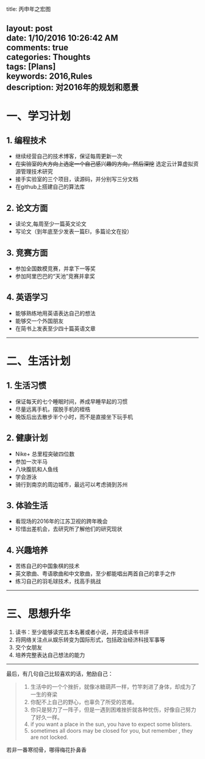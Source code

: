 title: 丙申年之宏图

layout: post  
date: 1/10/2016 10:26:42 AM   
comments: true  
categories: Thoughts  
tags: [Plans]  
keywords: 2016,Rules    
description: 对2016年的规划和愿景
---

# 一、学习计划 #
## 1. 编程技术 ##
- 继续经营自己的技术博客，保证每周更新一次
- ~~在实验室的大方向上选定一个自己感兴趣的方向，然后深挖~~  选定云计算虚拟资源管理技术研究
- 接手实验室的三个项目，读源码，并分别写三分文档
- 在github上搭建自己的算法库
## 2. 论文方面 ##
- 读论文,每周至少一篇英文论文
- 写论文（到年底至少发表一篇EI，多篇论文在投）
## 3. 竞赛方面 ##
- 参加全国数模竞赛，并拿下一等奖
- 参加阿里巴巴的“天池”竞赛并拿奖
## 4. 英语学习 ##
- 能够熟练地用英语表达自己的想法
- 能够交一个外国朋友
- 在简书上发表至少四十篇英语文章
---
# 二、生活计划 #
## 1. 生活习惯 ##
- 保证每天的七个睡眠时间，养成早睡早起的习惯
- 尽量远离手机，摆脱手机的桎梏
- 晚饭后出去散步半个小时，而不是直接坐下玩手机
## 2. 健康计划 ##
- Nike+ 总里程突破四位数
- 参加一次半马
- 八块腹肌和人鱼线
- 学会游泳
- 骑行到南京的周边城市，最远可以考虑骑到苏州
## 3. 体验生活 ##
- 看现场的2016年的江苏卫视的跨年晚会
- 珍惜出差机会，去研究所了解他们的研究现状
## 4. 兴趣培养 ##
- 苦练自己的中国象棋的技术
- 英文歌曲、粤语歌曲和中文歌曲，至少都能唱出两首自己的拿手之作
- 练习自己的羽毛球技术，找高手挑战
---
# 三、思想升华 #
1. 读书：至少能够读完五本名著或者小说，并完成读书书评
2. 将网络关注点从娱乐转变为国际形式，包括政治经济科技军事等
3. 交个女朋友
4. 培养完整表达自己想法的能力
---
最后，有几句自己比较喜欢的话，勉励自己：
> 1. 生活中的一个个挫折，就像冰糖葫芦一样，竹竿刺进了身体，却成为了一生的脊梁    
> 2. 你配不上自己的野心，也辜负了所受的苦难。  
> 3. 你只是努力了一阵子，但是一遇到困难挫折就各种忧伤，好像自己努力了好久一样。  
> 4. if you want a place in the sun, you have to expect some blisters.  
> 5. sometimes all doors may be closed for you, but remember , they are not locked.

若非一番寒彻骨，哪得梅花扑鼻香